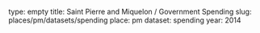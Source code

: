 type: empty
title: Saint Pierre and Miquelon / Government Spending
slug: places/pm/datasets/spending
place: pm
dataset: spending
year: 2014
